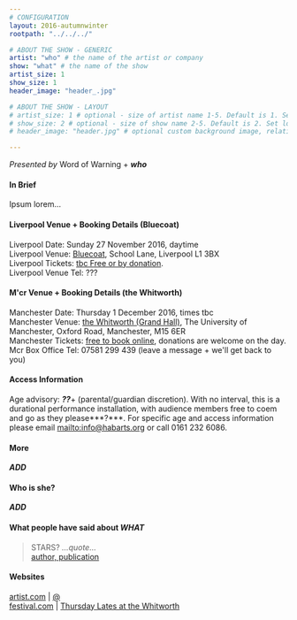 ```yaml
---
# CONFIGURATION
layout: 2016-autumnwinter
rootpath: "../../../"

# ABOUT THE SHOW - GENERIC
artist: "who" # the name of the artist or company
show: "what" # the name of the show
artist_size: 1
show_size: 1
header_image: "header_.jpg"    

# ABOUT THE SHOW - LAYOUT
# artist_size: 1 # optional - size of artist name 1-5. Default is 1. Set longer names to lower values
# show_size: 2 # optional - size of show name 2-5. Default is 2. Set longer names to lower values
# header_image: "header.jpg" # optional custom background image, relative to current page

---
```

*Presented by* Word of Warning + ***who***         

#### In Brief      
Ipsum lorem…         
         
#### Liverpool Venue + Booking Details (Bluecoat)          
Liverpool Date: Sunday 27 November 2016, daytime    
Liverpool Venue: <a href="http://www.thebluecoat.org.uk/content/index/visitor-info" target="_blank">Bluecoat</a>, School Lane, Liverpool L1 3BX             
Liverpool Tickets: <a href="http://" target="_blank">tbc Free or by donation</a>.        
Liverpool Venue Tel: ???       
          
#### M'cr Venue + Booking Details (the Whitworth)        
Manchester Date: Thursday 1 December 2016, times tbc        
Manchester Venue: <a href="http://www.whitworth.manchester.ac.uk/visit/gettinghere" target="_blank">the Whitworth (Grand Hall)</a>, The University of Manchester, Oxford Road, Manchester, M15 6ER             
Manchester Tickets: <a href="http://www.wegottickets.com/wordofwarning" target="_blank">free to book online</a>, donations are welcome on the day.           
Mcr Box Office Tel: 07581 299 439 (leave a message + we'll get back to you)         
         
#### Access Information        
Age advisory: ***??***+ (parental/guardian discretion). With no interval, this is a durational performance installation, with audience members free to coem and go as they please***?***. For specific age and access information please email <mailto:info@habarts.org> or call 0161 232 6086.      
         
#### More      
***ADD***          
         
#### Who is she?     
***ADD***         
         
#### What people have said about ***WHAT***        
>STARS? *…quote…*<br><a href="http://URL" target="_blank">author, publication</a>
         
#### Websites          
<a href="http://" target="_blank">artist.com</a> | <a href="http://twitter.com/" target="_blank">@</a>         
<a href="http://" target="_blank">festival.com</a> | <a href="http://www.whitworth.manchester.ac.uk/whats-on/events/thursdaylates" target="_blank">Thursday Lates at the Whitworth</a>

